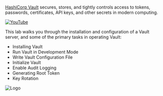 [HashiCorp Vault](https://www.vaultproject.io) secures, stores, and tightly controls access to tokens, passwords, certificates, API keys, and other secrets in modern computing. 

[![YouTube](https://s3-us-west-1.amazonaws.com/education-yh/Armon_whiteboard.png)](https://youtu.be/VYfl-DpZ5wM)


This lab walks you through the installation and configuration of a Vault server, and some of the primary tasks in operating Vault:

- Installing Vault
- Run Vault in Development Mode
- Write Vault Configuration File
- Initialize Vault
- Enable Audit Logging
- Generating Root Token
- Key Rotation

<img src="https://education-yh.s3-us-west-2.amazonaws.com/Vault_Icon_FullColor.png" alt="Logo"/>
